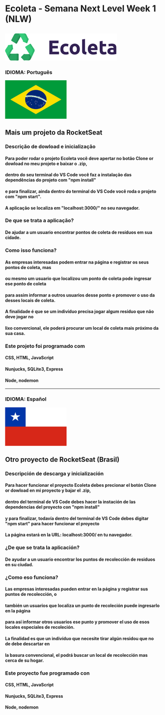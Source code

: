 ﻿<h1 style="align: center">Ecoleta - Semana Next Level Week 1 (NLW)</h1>
 
 ![imagem Ecoleta](https://github.com/LeandroGCruzP/Ecoleta/blob/master/public/assets/logo.svg)
 --------------------------------------------------------------------------------------------------------------------------
### IDIOMA: Português
<img src="brasil.png" alt="Bandera de Chile" width="200" height="125" />

## Mais um projeto da RocketSeat

### Descrição de dowload e inicialização
#### Para poder rodar o projeto Ecoleta você deve apertar no botão Clone or dowload no meu projeto e baixar o .zip,
#### dentro do seu terminal do VS Code você faz a instalação das dependências do projeto com "npm install"
#### e para finalizar, ainda dentro do terminal do VS Code você roda o projeto com "npm start".
#### A aplicação se localiza em "localhost:3000/" no seu navegador.

### De que se trata a aplicação?
#### De ajudar a um usuario encontrar pontos de coleta de resíduos em sua cidade.

### Como isso funciona?
#### As empresas interesadas podem entrar na página e registrar os seus pontos de coleta, mas
#### ou mesmo um usuario que localizou um ponto de coleta pode ingresar ese ponto de coleta  
#### para assim informar a outros usuarios desse ponto e promover o uso da desses locais de coleta. 
#### A finalidade é que se um indivíduo precisa jogar algum resíduo que não deve jogar no 
#### lixo convercional, ele poderá procurar um local de coleta mais próximo da sua casa.

### Este projeto foi programado com
#### CSS, HTML, JavaScript
#### Nunjucks, SQLite3, Express
#### Node, nodemon
--------------------------------------------------------------------------------------------------------------------------
### IDIOMA: Español
<img src="chile.jpg" alt="Bandera de Chile" width="200" height="125" />

## Otro proyecto de RocketSeat (Brasil)

### Descripción de descarga y inicialización
#### Para hacer funcionar el proyecto Ecoleta debes precionar el botón Clone or dowload en mi proyecto y bajar el .zip,
#### dentro del terminal de VS Code debes hacer la instación de las dependencias del proyecto con "npm install"
#### y para finalizar, todavía dentro del terminal de VS Code debes digitar "npm start" para hacer funcionar el proyecto
#### La página estará en la URL: localhost:3000/ en tu navegador.

### ¿De que se trata la aplicación?
#### De ayudar a un usuario encontrar los puntos de recolección de residuos en su ciudad.

### ¿Como eso funciona?
#### Las empresas interesadas pueden entrar en la página y registrar sus puntos de recolección, o
#### también un usuarios que localiza un punto de recoleción puede ingresarlo en la página
#### para así informar otros usuarios ese punto y promover el uso de esos locales especiales de recoleción.
#### La finalidad es que un indivíduo que necesite tirar algún residou que no de debe descartar en
#### la basura convencional, el podrá buscar un local de recolección mas cerca de su hogar.

### Este proyecto fue programado con
#### CSS, HTML, JavaScript
#### Nunjucks, SQLite3, Express
#### Node, nodemon

